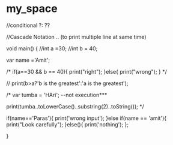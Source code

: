 # my_space

//conditional ?: ??

//Cascade Notation .. (to print multiple line at same time)

void main() {
 //int a =30;
  //int b = 40;
  
  var name ='Amit';
  
  /* if(a==30 && b == 40){
    print("right");
    }else{
    print("wrong");
  } */
  
  // print(b>a?'b is the greatest':'a is the greatest');
  
  /* var tumba = 'HAri';                        --not execution***
  
  print(tumba..toLowerCase()..substring(2)..toString()); */
  
  if(name=='Paras'){
     print('wrong input');
  }else if(name == 'amit'){
    print("Look carefully");
  }else(){
    print('nothing');
  };
   
  
  }
